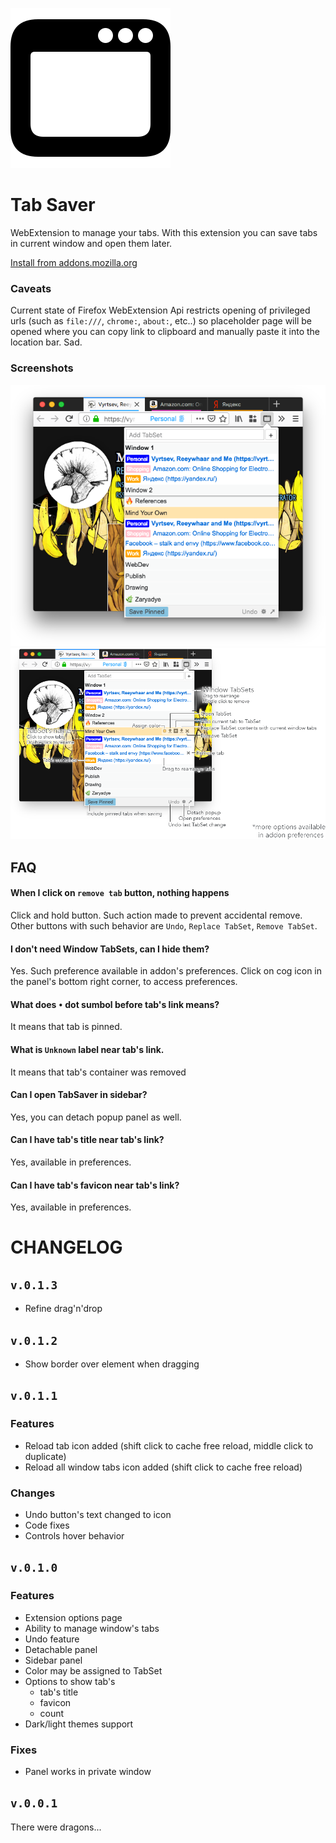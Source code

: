 ![Logo](ext/icons/icon.svg)

# Tab Saver

WebExtension to manage your tabs.
With this extension you can save tabs in current window and open them later.

[Install from addons.mozilla.org](https://addons.mozilla.org/en-US/firefox/addon/vyrtsev-tab-saver/)

### Caveats

Current state of Firefox WebExtension Api restricts opening of privileged urls (such as `file:///`, `chrome:`, `about:`, etc..) so placeholder page will be opened where you can copy link to clipboard and manually paste it into the location bar. Sad.

### Screenshots

![main](screenshots/main-assets/main.png)
![tabs](screenshots/main-assets/tabs.png)

## FAQ

#### When I click on `remove tab` button, nothing happens

Click and hold button. Such action made to prevent accidental remove. Other buttons with such behavior are `Undo`, `Replace TabSet`, `Remove TabSet`.

#### I don't need Window TabSets, can I hide them?

Yes. Such preference available in addon's preferences. Click on cog icon in the panel's bottom right corner, to access preferences.

#### What does `•` dot sumbol before tab's link means?

It means that tab is pinned.

#### What is `Unknown` label near tab's link.

It means that tab's container was removed

#### Can I open TabSaver in sidebar?

Yes, you can detach popup panel as well.

#### Can I have tab's title near tab's link?

Yes, available in preferences.

#### Can I have tab's favicon near tab's link?

Yes, available in preferences.

# CHANGELOG

## `v.0.1.3`

* Refine drag'n'drop

## `v.0.1.2`

* Show border over element when dragging

## `v.0.1.1`
### Features

* Reload tab icon added (shift click to cache free reload, middle click to duplicate)
* Reload all window tabs icon added (shift click to cache free reload)

### Changes

* Undo button's text changed to icon
* Code fixes
* Controls hover behavior

## `v.0.1.0`
### Features

* Extension options page
* Ability to manage window's tabs
* Undo feature
* Detachable panel
* Sidebar panel
* Color may be assigned to TabSet
* Options to show tab's
  * tab's title
  * favicon
  * count
* Dark/light themes support

### Fixes

* Panel works in private window

## `v.0.0.1`

There were dragons...
